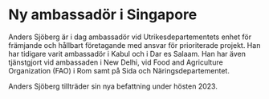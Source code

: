 # Ny ambassadör i Singapore

Anders Sjöberg är i dag ambassadör vid Utrikesdepartementets enhet för främjande och hållbart företagande med ansvar för prioriterade projekt. Han har tidigare varit ambassadör i Kabul och i Dar es Salaam. Han har även tjänstgjort vid ambassaden i New Delhi, vid Food and Agriculture Organization (FAO) i Rom samt på Sida och Näringsdepartementet.

Anders Sjöberg tillträder sin nya befattning under hösten 2023\.

